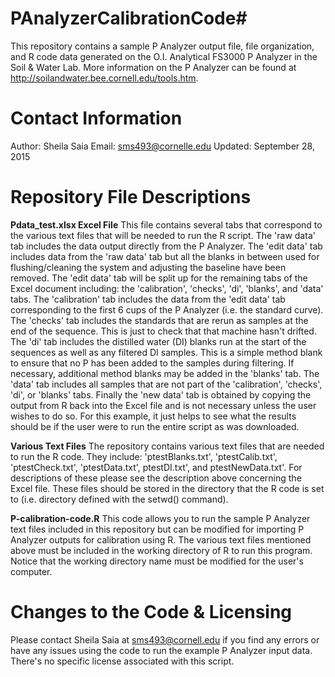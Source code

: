 # PAnalyzerCalibrationCode#

This repository contains a sample P Analyzer output file, file organization, and R code data generated on the O.I. Analytical FS3000 P Analyzer in the Soil & Water Lab.  More information on the P Analyzer can be found at http://soilandwater.bee.cornell.edu/tools.htm. 

# Contact Information #
Author: Sheila Saia
Email: sms493@cornelle.edu
Updated: September 28, 2015

# Repository File Descriptions #

**Pdata_test.xlsx Excel File**
This file contains several tabs that correspond to the various text files that will be needed to run the R script.  The 'raw data' tab includes the data output directly from the P Analyzer.  The 'edit data' tab includes data from the 'raw data' tab but all the blanks in between used for flushing/cleaning the system and adjusting the baseline have been removed.  The 'edit data' tab will be split up for the remaining tabs of the Excel document including: the 'calibration', 'checks', 'di', 'blanks', and 'data' tabs.  The 'calibration' tab includes the data from the 'edit data' tab corresponding to the first 6 cups of the P Analyzer (i.e. the standard curve).  The 'checks' tab includes the standards that are rerun as samples at the end of the sequence.  This is just to check that that machine hasn't drifted.  The 'di' tab includes the distilled water (DI) blanks run at the start of the sequences as well as any filtered DI samples.  This is a simple method blank to ensure that no P has been added to the samples during filtering.  If necessary, additional method blanks may be added in the 'blanks' tab.  The 'data' tab includes all samples that are not part of the 'calibration', 'checks', 'di', or 'blanks' tabs.  Finally the 'new data' tab is obtained by copying the output from R back into the Excel file and is not necessary unless the user wishes to do so.  For this example, it just helps to see what the results should be if the user were to run the entire script as was downloaded.

**Various Text Files**
The repository contains various text files that are needed to run the R code.  They include: 'ptestBlanks.txt', 'ptestCalib.txt', 'ptestCheck.txt', 'ptestData.txt', ptestDI.txt', and ptestNewData.txt'.  For descriptions of these please see the description above concerning the Excel file.  These files should be stored in the directory that the R code is set to (i.e. directory defined with the setwd() command).

**P-calibration-code.R**
This code allows you to run the sample P Analyzer text files included in this repository but can be modified for importing P Analyzer outputs for calibration using R.  The various text files mentioned above must be included in the working directory of R to run this program.  Notice that the working directory name must be modified for the user's computer.  

# Changes to the Code & Licensing #
Please contact Sheila Saia at sms493@cornell.edu if you find any errors or have any issues using the code to run the example P Analyzer input data.  There's no specific license associated with this script.
